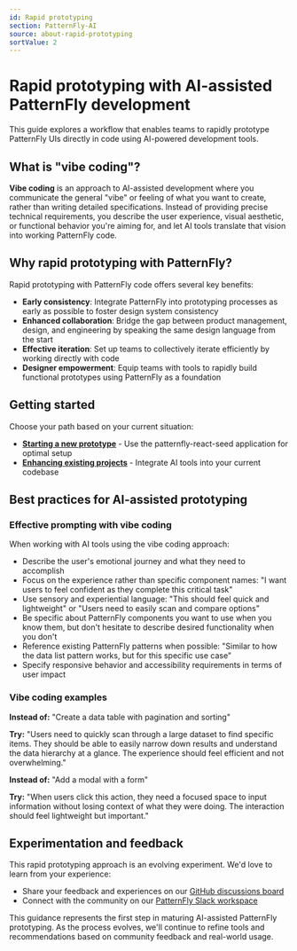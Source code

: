 ```yaml
---
id: Rapid prototyping
section: PatternFly-AI
source: about-rapid-prototyping
sortValue: 2
---
```


# Rapid prototyping with AI-assisted PatternFly development

This guide explores a workflow that enables teams to rapidly prototype PatternFly UIs directly in code using AI-powered development tools.

## What is "vibe coding"?

**Vibe coding** is an approach to AI-assisted development where you communicate the general "vibe" or feeling of what you want to create, rather than writing detailed specifications. Instead of providing precise technical requirements, you describe the user experience, visual aesthetic, or functional behavior you're aiming for, and let AI tools translate that vision into working PatternFly code.

## Why rapid prototyping with PatternFly?

Rapid prototyping with PatternFly code offers several key benefits:

- **Early consistency**: Integrate PatternFly into prototyping processes as early as possible to foster design system consistency
- **Enhanced collaboration**: Bridge the gap between product management, design, and engineering by speaking the same design language from the start
- **Effective iteration**: Set up teams to collectively iterate efficiently by working directly with code
- **Designer empowerment**: Equip teams with tools to rapidly build functional prototypes using PatternFly as a foundation

## Getting started

Choose your path based on your current situation:

- **[Starting a new prototype](/patternfly-ai/rapid-prototyping/new-prototypes)** - Use the patternfly-react-seed application for optimal setup
- **[Enhancing existing projects](/patternfly-ai/rapid-prototyping/enhancing-existing-projects)** - Integrate AI tools into your current codebase

## Best practices for AI-assisted prototyping

### Effective prompting with vibe coding

When working with AI tools using the vibe coding approach:
- Describe the user's emotional journey and what they need to accomplish
- Focus on the experience rather than specific component names: "I want users to feel confident as they complete this critical task"
- Use sensory and experiential language: "This should feel quick and lightweight" or "Users need to easily scan and compare options"
- Be specific about PatternFly components you want to use when you know them, but don't hesitate to describe desired functionality when you don't
- Reference existing PatternFly patterns when possible: "Similar to how the data list pattern works, but for this specific use case"
- Specify responsive behavior and accessibility requirements in terms of user impact

### Vibe coding examples

**Instead of:** "Create a data table with pagination and sorting"

**Try:** "Users need to quickly scan through a large dataset to find specific items. They should be able to easily narrow down results and understand the data hierarchy at a glance. The experience should feel efficient and not overwhelming."

**Instead of:** "Add a modal with a form"

**Try:** "When users click this action, they need a focused space to input information without losing context of what they were doing. The interaction should feel lightweight but important."

## Experimentation and feedback

This rapid prototyping approach is an evolving experiment. We'd love to learn from your experience:

- Share your feedback and experiences on our [GitHub discussions board](https://github.com/orgs/patternfly/discussions)
- Connect with the community on our [PatternFly Slack workspace](https://join.slack.com/t/patternfly/shared_invite/zt-1npmqswgk-bF2R1E2rglV8jz5DNTezMQ)

This guidance represents the first step in maturing AI-assisted PatternFly prototyping. As the process evolves, we'll continue to refine tools and recommendations based on community feedback and real-world usage. 